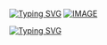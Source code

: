 [![Typing SVG](https://readme-typing-svg.herokuapp.com?font=Fira+Code&size=24&color=%2336BCF7&lines=🟢)](https://github.com/NGUENAZEBS)
<a href="https://github.com/NGUENAZEBS">![IMAGE](https://raw.githubusercontent.com/NGUENAZEBS/NGUENAZEBS/b465e2482e38cabf29a15564e33c8875594cc67d/.github/workflows/Private/ZEBSjava.svg)
</a>

[![Typing SVG](https://readme-typing-svg.herokuapp.com?font=Fira+Code&size=20&color=%2336BCF7&lines=✔+click+here)](https://github.com/NGcodeX)
